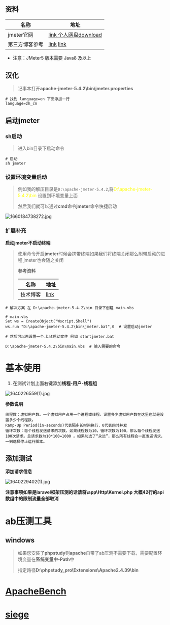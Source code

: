 #  

  

## 资料

| 名称           | 地址                                                         |
| -------------- | ------------------------------------------------------------ |
| jmeter官网     | [link ](https://jmeter.apache.org/download_jmeter.cgi)   [个人网盘download](https://yaoliuyang.lanzoul.com/izLGnxst39c) |
| 第三方博客参考 | [link](https://qimok.cn/620.html)  [link](https://blog.csdn.net/enre_enre/article/details/89213633) |

- 注意：JMeter5 版本需要 Java8 及以上

## **汉化**

> 记事本打开**apache-jmeter-5.4.2\bin\jmeter.properties**

```shell
# 找到 language=en 下面添加一行 
language=zh_cn
```



## 启动jmeter

### sh启动

> 进入bin目录下启动命令

```shell
# 启动
sh jmeter
```

### **设置环境变量启动**

> 例如我的解压目录是`D:\apache-jmeter-5.4.2`,将<font color="yellow">D:\apache-jmeter-5.4.2\bin</font> 设置到环境变量上面
>
> 然后我们就可以通过**cmd**命令**jmeter**命令快捷启动

![1660184738272.jpg](https://gitee.com/yaolliuyang/blogImages/raw/master/blogImages/A3FrEUnoCtYb5NZ.png)

### **扩展补充**

**启动jmeter不启动终端**

> 使用命令开启**jmeter**时候会携带终端如果我们将终端关闭那么附带启动的进程 jmeter也会随之关闭
>
> **参考资料**
>
> | 名称     | 地址                                                         |
> | -------- | ------------------------------------------------------------ |
> | 技术博客 | [link](https://blog.csdn.net/weixin_33817333/article/details/94564297?spm=1001.2101.3001.6661.1&utm_medium=distribute.pc_relevant_t0.none-task-blog-2%7Edefault%7ECTRLIST%7ERate-1-94564297-blog-87616324.pc_relevant_multi_platform_whitelistv3&depth_1-utm_source=distribute.pc_relevant_t0.none-task-blog-2%7Edefault%7ECTRLIST%7ERate-1-94564297-blog-87616324.pc_relevant_multi_platform_whitelistv3&utm_relevant_index=1) |

```shell
# 解决方案 在 D:\apache-jmeter-5.4.2\bin 目录下创建 main.vbs

# main.vbs
Set ws = CreateObject("Wscript.Shell")
ws.run "D:\apache-jmeter-5.4.2\bin\jmeter.bat",0  # 设置启动jmeter

# 然后可以再设置一个.bat启动文件 例如 startjmeter.bat

D:\apache-jmeter-5.4.2\bin\main.vbs  # 输入需要的命令
```



#  基本使用

1. 在测试计划上面右键添加**线程-用户-线程组**

![1640226559(1).jpg](https://gitee.com/yaolliuyang/blogImages/raw/master/blogImages/OG2Ee18CMobfBgv.png)

**参数说明**

```shell
线程数：虚拟用户数。一个虚拟用户占用一个进程或线程。设置多少虚拟用户数在这里也就是设置多少个线程数。 
Ramp-Up Period(in-seconds)代表隔多长时间执行，0代表同时并发
循环次数：每个线程发送请求的次数。如果线程数为10，循环次数为100，那么每个线程发送100次请求。总请求数为10*100=1000 。如果勾选了“永远”，那么所有线程会一直发送请求，一到选择停止运行脚本。 
```



## 添加测试



**添加请求信息**

![1640229402(1).jpg](https://gitee.com/yaolliuyang/blogImages/raw/master/blogImages/4v8AwxXY2aVJ1Cq.png)

**注意事项如果是laravel框架压测的话请将\app\Http\Kernel.php  大概42行的api 数组中的限制流量全部取消**

# **ab压测工具**

## windows

> 如果您安装了**phpstudy**则**apache**自带了ab压测不需要下载，需要配置环境变量在**系统变量中-Path**中
>
> 指定路径**D:\phpstudy_pro\Extensions\Apache2.4.39\bin**

# [ApacheBench](https://httpd.apache.org/docs/2.4/programs/ab.html)

# [siege](https://www.cnblogs.com/yaoliuyang/p/14502199.html)

